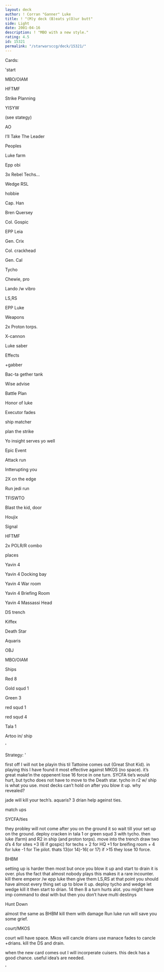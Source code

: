 ```yaml
---
layout: deck
author: ! Corran "Ganner" Luke
title: ! "(M)y deck (B)eats y(O)ur butt"
side: Light
date: 2001-04-16
description: ! "MBO with a new style."
rating: 4.5
id: 15321
permalink: "/starwarsccg/deck/15321/"
---
```

Cards: 

'start

MBO/OIAM

HFTMF

Strike Planning

YISYW

(see stategy)


AO

I’ll Take The Leader


Peoples

Luke farm

Epp obi

3x Rebel Techs...

Wedge RSL

hobbie

Cap. Han

Bren Quersey

Col. Gospic

EPP Leia

Gen. Crix

Col. crackhead

Gen. Cal

Tycho

Chewie, pro

Lando /w vibro

LS,RS

EPP Luke


Weapons

2x Proton torps.

X-cannon

Luke saber


Effects

+gabber

Bac-ta gether tank

Wise advise

Battle Plan

Honor of luke

Executor fades

ship matcher

plan the strike

Yo insight serves yo well


Epic Event

Attack run


Intterupting you

2X on the edge

Run jedi run

TFISWTO

Blast the kid, door

Houjix

Signal

HFTMF

2x POLR/R combo


places

Yavin 4

Yavin 4 Docking bay

Yavin 4 War room

Yavin 4 Briefing Room

Yavin 4 Massassi Head

DS trench

Kiffex

Death Star

Aquaris


OBJ

MBO/OIAM


Ships

Red 8

Gold squd 1

Green 3

red squd 1

red squd 4

Tala 1

Artoo in/ ship













'

Strategy: '

first off I will not be playin this til Tattoine comes out (Great Shot Kid). in playing this I have found it most effective against MKOS (no space). it’s great make’in the oppenent lose 16 force in one turn. SYCFA tie’s would hurt, but tycho does not have to move to the Death star. tycho in r2 w/ ship is what you use. most decks can’t hold on after you blow it up. why revealed?

jade will kill your tech’s. aquaris? 3 drian help ageinst ties.


match ups


SYCFA/ties

they probley will not come after you on the ground it so wait till your set up on the ground. deploy cracken in tala 1 or green squd 3 with tycho. then luke (farm) and R2 in ship (and proton torps). move into the trench draw two d’s 4 for sites +3 (6 if gospic) for techs + 2 for HQ +1 for breifing room + 4 for luke -1 for Tie pilot. thats 13(or 14)-16( or 17) if  >15 they lose 10 force.


BHBM

setting up is harder then most but once you blow it up and start to drain it is over. plus the fact that almost nobody plays this makes it a rare incounter. kill there emperor /w epp luke then give them LS,RS at that point you should have almost every thing set up to blow it up. deploy tycho and wedge let wedge kill it then start to drian. 14 then 8 a turn hurts alot. you might have imp command to deal with but then you don’t have multi destinys


Hunt Down

almost the same as BHBM kill them with damage Run luke run will save you some grief.


court/MKOS 

court will have space. Mkos will cancle drians use manace fades to cancle +drians. kill the DS and drain.



when the new card comes out I will incorperate cuisers. this deck has a good chance. useful idea’s are needed.







'
